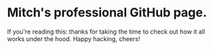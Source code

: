# Mitch's professional GitHub page.
If you're reading this: thanks for taking the time to check out how it all works under the hood.
Happy hacking, cheers!
